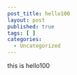 ```yaml
---
post_title: hello100
layout: post
published: true
tags: [ ]
categories:
  - Uncategorized
---
```

this is hello100
